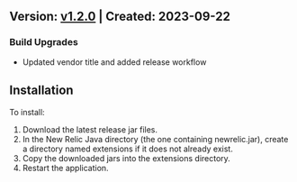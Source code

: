 ## Version: [v1.2.0](https://github.com/newrelic-experimental/newrelic-java-http4s/releases/tag/v1.2.0) | Created: 2023-09-22

### Build Upgrades
- Updated vendor title and added release workflow


## Installation

To install:

1. Download the latest release jar files.
2. In the New Relic Java directory (the one containing newrelic.jar), create a directory named extensions if it does not already exist.
3. Copy the downloaded jars into the extensions directory.
4. Restart the application.   

